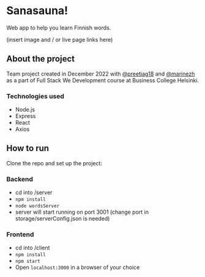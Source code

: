# Sanasauna!

Web app to help you learn Finnish words.

(insert image and / or live page links here)

## About the project

Team project created in December 2022 with [@preetiag18](https://github.com/preetiag18) and [@marinezh](https://github.com/marinezh) as a part of Full Stack We Development course at Business College Helsinki.

### Technologies used

- Node.js
- Express
- React
- Axios

## How to run

Clone the repo and set up the project:

### Backend

- cd into /server
- `npm install`
- `node wordsServer`
- server will start running on port 3001 (change port in storage/serverConfig.json is needed)

### Frontend

- cd into /client
- `npm install`
- `npm start`
- Open `localhost:3000` in a browser of your choice
